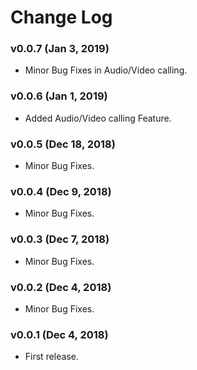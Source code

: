 # Change Log
### v0.0.7 (Jan 3, 2019)
* Minor Bug Fixes in Audio/Video calling.

### v0.0.6 (Jan 1, 2019)
* Added Audio/Video calling Feature.

### v0.0.5 (Dec 18, 2018)
* Minor Bug Fixes.

### v0.0.4 (Dec 9, 2018)
* Minor Bug Fixes.

### v0.0.3 (Dec 7, 2018)
* Minor Bug Fixes.

### v0.0.2 (Dec 4, 2018)
* Minor Bug Fixes.

### v0.0.1 (Dec 4, 2018)
* First release.

